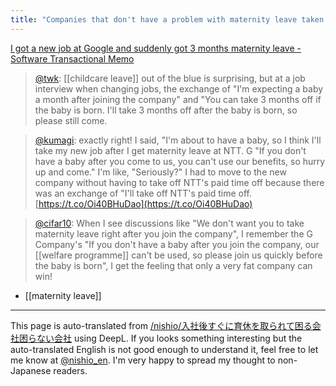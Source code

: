 ```yaml
---
title: "Companies that don't have a problem with maternity leave taken immediately after employment"
---
```


[I got a new job at Google and suddenly got 3 months maternity leave - Software Transactional Memo](https://kumagi.hatenablog.com/entry/ikukyu)
> [@twk](https://twitter.com/twk/status/1098375265468657664): [[childcare leave]] out of the blue is surprising, but at a job interview when changing jobs, the exchange of "I'm expecting a baby a month after joining the company" and "You can take 3 months off if the baby is born. I'll take 3 months off after the baby is born, so please still come.

> [@kumagi](https://twitter.com/kumagi/status/1098447367089475584?s=20&t=oqezXHHddEK3JYP_MmzIFQ): exactly right!
> I said, "I'm about to have a baby, so I think I'll take my new job after I get maternity leave at NTT.
> G "If you don't have a baby after you come to us, you can't use our benefits, so hurry up and come."
> I'm like, "Seriously?"
> I had to move to the new company without having to take off NTT's paid time off because there was an exchange of "I'll take off NTT's paid time off.
> [https://t.co/Oi40BHuDao](https://t.co/Oi40BHuDao)

> [@cifar10](https://twitter.com/cifar10/status/1574299411034779649): When I see discussions like "We don't want you to take maternity leave right after you join the company", I remember the G Company's "If you don't have a baby after you join the company, our [[welfare programme]] can't be used, so please join us quickly before the baby is born", I get the feeling that only a very fat company can win!

- [[maternity leave]]

---
This page is auto-translated from [/nishio/入社後すぐに育休を取られて困る会社困らない会社](https://scrapbox.io/nishio/入社後すぐに育休を取られて困る会社困らない会社) using DeepL. If you looks something interesting but the auto-translated English is not good enough to understand it, feel free to let me know at [@nishio_en](https://twitter.com/nishio_en). I'm very happy to spread my thought to non-Japanese readers.